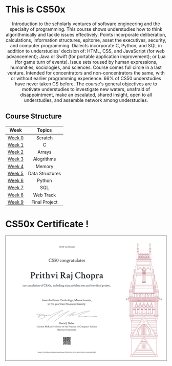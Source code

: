 # This is CS50x
<p align="center">Introduction to the scholarly ventures of software engineering and the specialty of programming. This course shows understudies how to think algorithmically and tackle issues effectively. Points incorporate deliberation, calculations, information structures, epitome, asset the executives, security, and computer programming. Dialects incorporate C, Python, and SQL in addition to understudies' decision of: HTML, CSS, and JavaScript (for web advancement); Java or Swift (for portable application improvement); or Lua (for game turn of events). Issue sets roused by human expressions, humanities, sociologies, and sciences. Course comes full circle in a last venture. Intended for concentrators and non-concentrators the same, with or without earlier programming experience. 66% of CS50 understudies have never taken CS before. The course's general objectives are to motivate understudies to investigate new waters, unafraid of disappointment, make an escalated, shared insight, open to all understudies, and assemble network among understudies.</p>

## Course Structure
| Week                                               | Topics                            |
| ---------------------------------------------------|:---------------------------------:|
| [Week 0](https://cs50.harvard.edu/x/2020/weeks/0/) | Scratch                           | 
| [Week 1](https://cs50.harvard.edu/x/2020/weeks/1/) | C                                 | 
| [Week 2](https://cs50.harvard.edu/x/2020/weeks/2/) | Arrays                            | 
| [Week 3](https://cs50.harvard.edu/x/2020/weeks/3/) | Alogrithms                        | 
| [Week 4](https://cs50.harvard.edu/x/2020/weeks/4/) | Memory                            | 
| [Week 5](https://cs50.harvard.edu/x/2020/weeks/5/) | Data Structures                   | 
| [Week 6](https://cs50.harvard.edu/x/2020/weeks/6/) | Python                            | 
| [Week 7](https://cs50.harvard.edu/x/2020/weeks/7/) | SQL                               | 
| [Week 8](https://cs50.harvard.edu/x/2020/weeks/8/) | Web Track                         | 
| [Week 9](https://cs50.harvard.edu/x/2020/project/) | Final Project                     | 

# CS50x Certificate !
![](CS50x.png)
